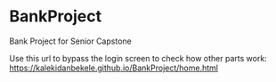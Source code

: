 # BankProject
Bank Project for Senior Capstone

Use this url to bypass the login screen to check how other parts work:
https://kalekidanbekele.github.io/BankProject/home.html


